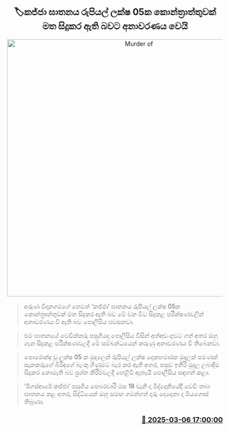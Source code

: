 <p align='center'><b><h2 align='center' title='Murder of 'Kajja' Carried Out on a Contract Worth Rs. 500,000'>🏷කජ්ජා ඝාතනය රුපියල් ලක්ෂ 05ක කොන්ත්‍රාත්තුවක් මත සිදුකර ඇති බවට අනාවරණය වෙයි</h2></b></p>
<p align='center'><img src='https://helakuru.sgp1.cdn.digitaloceanspaces.com/esana/images/lib/kajja-new.jpg' width='600' alt='Murder of 'Kajja' Carried Out on a Contract Worth Rs. 500,000'></p>

> අරුණ විදානගමගේ හෙවත් ‘කජ්ජා’ ඝාතනය රුපියල් ලක්ෂ 05ක කොන්ත්‍රාත්තුවක් මත සිදුකර ඇති බව මේ වන විට සිදුකළ පරීක්ෂණවලින් අනාවරණය වී ඇති බව පොලීසිය පවසනවා.

> එම ඝාතනයේ වෙඩික්කරු පසුගියදා පොලීසිය විසින් අත්අඩංගුවට ගත් අතර ඔහු ගැන සිදුකළ පරීක්ෂණවලදී මේ සම්බන්ධයෙන් කරුණු අනාවරණය වී තිබෙනවා.

> පොරොන්දු වූ ලක්ෂ 05 ක මුදලෙන් රුපියල් ලක්ෂ දෙකහමාරක මුදලක් පමණක් සැකකරුගේ බිරිඳගේ බැංකු ගිණුමට බැර කර ඇති අතර, පසුව ඉතිරි මුදල ලබාදීම සිදුකර නොමැති බව ප්‍රශ්න කිරීම්වලදී හෙළිවී ඇතැයි පොලීසිය සඳහන් කළා.

> ‘මීගස්ආරේ කජ්ජා’ පසුගිය පෙබරවාරි මස 18 වැනි දා මිද්දෙනියේදී වෙඩි තබා ඝාතනය කළ අතර, සිද්ධියෙන් ඔහු සමඟ ගමන්ගත් දරු දෙදෙනා ද මියගොස් තිබුණා.



<h3 align='right'><a href='https://www.helakuru.lk/esana/p/108093/'>📅 2025-03-06 17:00:00</a></h3>
